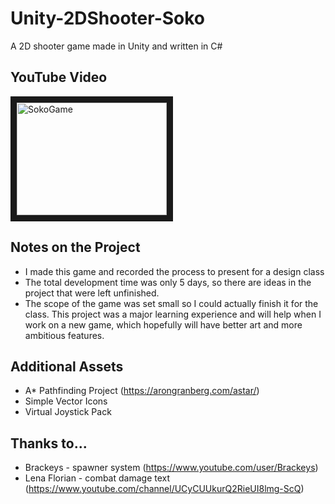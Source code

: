 # Unity-2DShooter-Soko
A 2D shooter game made in Unity and written in C#

## YouTube Video
<a href="http://www.youtube.com/watch?feature=player_embedded&v=eemVLfNmJ58
" target="_blank"><img src="http://img.youtube.com/vi/eemVLfNmJ58/0.jpg" 
alt="SokoGame" width="240" height="180" border="10" /></a>

## Notes on the Project
* I made this game and recorded the process to present for a design class
* The total development time was only 5 days, so there are ideas in the project that were left unfinished.
* The scope of the game was set small so I could actually finish it for the class. This project was a major learning experience and will help when I work on a new game, which hopefully will have better art and more ambitious features.

## Additional Assets 
* A* Pathfinding Project (https://arongranberg.com/astar/)
* Simple Vector Icons
* Virtual Joystick Pack

## Thanks to...
* Brackeys - spawner system (https://www.youtube.com/user/Brackeys)
* Lena Florian - combat damage text (https://www.youtube.com/channel/UCyCUUkurQ2RieUI8lmg-ScQ)
